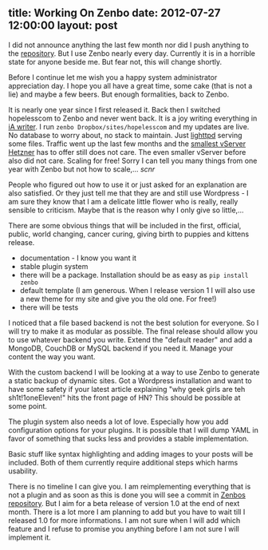 title: Working On Zenbo
date: 2012-07-27 12:00:00
layout: post
---
I did not announce anything the last few month nor did I push anything to the [repository][github]. But I use Zenbo nearly every day.
Currently it is in a horrible state for anyone beside me. But fear not, this will change shortly.
<!--MORE-->

Before I continue let me wish you a happy system administrator appreciation day. I hope you all have a great time, some cake (that is not a lie) and maybe a few beers. But enough formalities, back to Zenbo.

It is nearly one year since I first released it. Back then I switched hopelesscom to Zenbo and never went back. It is a joy writing everything in [iA writer][ia]. I run ```zenbo Dropbox/sites/hopelesscom``` and my updates are live. No database to worry about, no stack to maintain. Just [lighttpd][lighty] serving some files. Traffic went up the last few months and the [smallest vServer Hetzner][hetzner] has to offer still does not care. The even smaller vServer before also did not care. Scaling for free! Sorry I can tell you many things from one year with Zenbo but not how to scale,… *scnr*

People who figured out how to use it or just asked for an explanation are also satisfied. Or they just tell me that they are and still use Wordpress - I am sure they know that I am a delicate little flower who is really, really sensible to criticism. Maybe that is the reason why I only give so little,… 

There are some obvious things that will be included in the first, official, public, world changing, cancer curing, giving birth to puppies and kittens release.

- documentation - I know you want it
- stable plugin system
- there will be a package. Installation should be as easy as ```pip install zenbo```
- default template (I am generous. When I release version 1 I will also use a new theme for my site and give you the old one. For free!)
- there will be tests

I noticed that a file based backend is not the best solution for everyone. So I will try to make it as modular as possible. The final release should allow you to use whatever backend you write. Extend the "default reader" and add a MongoDB, CouchDB or MySQL backend if you need it. Manage your content the way you want.

With the custom backend I will be looking at a way to use Zenbo to generate a static backup of dynamic sites. Got a Wordpress installation and want to have some safety if your latest article explaining "why geek girls are teh sh1t!1oneEleven!" hits the front page of HN? This should be possible at some point.

The plugin system also needs a lot of love. Especially how you add configuration options for your plugins. It is possible that I will dump YAML in favor of something that sucks less and provides a stable implementation.

Basic stuff like syntax highlighting and adding images to your posts will be included. Both of them currently require additional steps which harms usability.

There is no timeline I can give you. I am reimplementing everything that is not a plugin and as soon as this is done you will see a commit in [Zenbos repository][github]. But I aim for a beta release of version 1.0 at the end of next month. There is a lot more I am planning to add but you have to wait till I released 1.0 for more informations. I am not sure when I will add which feature and I refuse to promise you anything before I am not sure I will implement it.

[github]: https://github.com/fallenhitokiri/Zenbo
[ia]: http://www.iawriter.com
[hetzner]: http://www.hetzner.de/hosting/produkte_vserver/vq7
[lighty]: http://www.lighttpd.net

